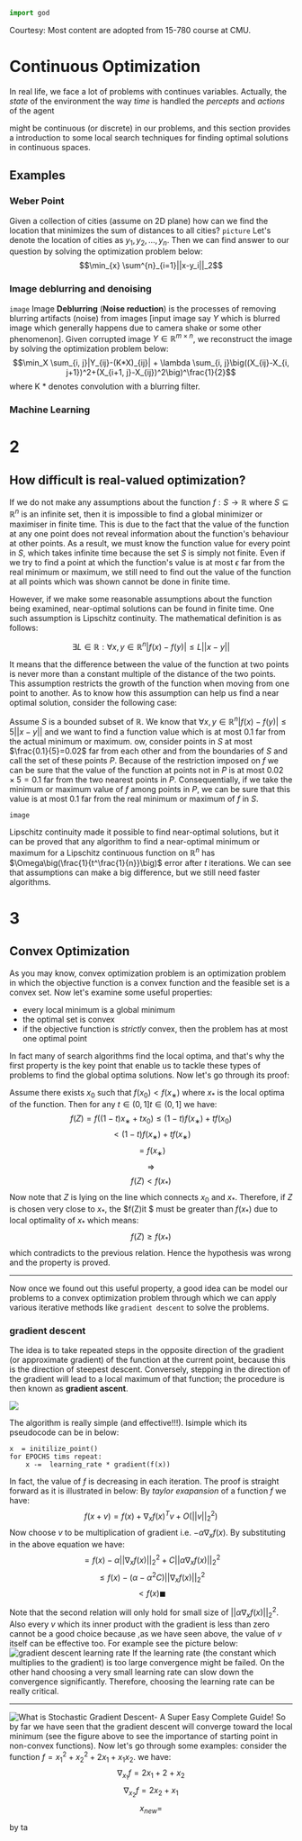 ```python
import god
```
Courtesy: Most content are adopted from 15-780 course at CMU.
# Continuous Optimization
In real life, we face a lot of problems with continues variables.
Actually, the _state_ of the environment the way _time_ is handled the _percepts_ and _actions_ of the agent

might be continuous (or discrete) in our problems, and this section provides a introduction to some local search techniques for finding optimal solutions in continuous spaces.

## Examples

### Weber Point

Given a collection of cities (assume on 2D plane) how can we find the location that minimizes the sum of distances to all cities?
`picture`
Let's denote the location of cities as $y_1, y_2, ..., y_n$.
Then we can find answer to our question by solving the optimization problem below:
$$\min_{x} \sum^{n}_{i=1}||x-y_i||_2$$

### Image deblurring and denoising
`image`
Image **Deblurring** (**Noise reduction**) is the processes of removing blurring artifacts (noise) from images [input image say $Y$ which is blurred image which generally happens due to camera shake or some other phenomenon].
Given corrupted image $Y \in \mathbb R^{m\times n}$, we reconstruct the image by solving the optimization problem below:
$$\min_X \sum_{i, j}|Y_{ij}-(K*X)_{ij}| + \lambda \sum_{i, j}\big((X_{ij}-X_{i, j+1})^2+(X_{i+1, j}-X_{ij})^2\big)^\frac{1}{2}$$
where K * denotes convolution with a blurring filter.
### Machine Learning

# 2

## How difficult is real-valued optimization?

If we do not make any assumptions about the function $f:S\rightarrow\mathbb{R}$ where $S\subseteq\mathbb{R}^n$ is an infinite set, then it is impossible to find a global minimizer or maximiser in finite time. This is due to the fact that the value of the function at any one point does not reveal information about the function's behaviour at other points. As a result, we must know the function value for every point in $S$, which takes infinite time because the set $S$ is simply not finite. Even if we try to find a point at which the function's value is at most  $\epsilon$ far from the real minimum or maximum, we still need to find out the value of the function at all points which was shown cannot be done in finite time.

However, if we make some reasonable assumptions about the function being examined, near-optimal solutions can be found in finite time. One such assumption is Lipschitz continuity. The mathematical definition is as follows:

$$\exists L\in\mathbb{R}:\forall x,y\in\mathbb{R}^n|f(x)-f(y)|\le L||x-y||$$

It means that the difference between the value of the function at two points is never more than a constant multiple of the distance of the two points. This assumption restricts the growth of the function when moving from one point to another. As to know how this assumption can help us find a near optimal solution, consider the following case:

Assume $S$ is a bounded subset of $\mathbb{R}$. We know that $\forall x,y\in\mathbb{R}^n|f(x)-f(y)|\le 5||x-y||$ and we want to find a function value which is at most $0.1$ far from the actual minimum or maximum. ow, consider points in $S$ at most $\frac{0.1}{5}=0.02$ far from each other and from the boundaries of $S$ and call the set of these points $P$. Because of the restriction imposed on $f$ we can be sure that the value of the function at points not in $P$ is at most $0.02 \times 5 = 0.1$ far from the two nearest points in $P$. Consequentially, if we take the minimum or maximum value of $f$ among points in $P$, we can be sure that this value is at most $0.1$ far from the real minimum or maximum of $f$ in $S$.

```image```

Lipschitz continuity made it possible to find near-optimal solutions, but it can be proved that any algorithm to find a near-optimal minimum or maximum for a Lipschitz continuous function on $\mathbb{R}^n$ has $\Omega\big(\frac{1}{t^\frac{1}{n}}\big)$ error after $t$ iterations. We can see that assumptions can make a big difference, but we still need faster algorithms.

# 3

## Convex Optimization
As you may know,  convex optimization problem is an optimization problem in which the objective function is a convex function and the feasible set is a convex set.
Now let's examine some useful properties:

 - every local minimum is a  global minimum
 - the optimal set is convex
 - if the objective function is _strictly_ convex, then the problem has at most one optimal point

In fact many of search algorithms find the local optima, and that's why the first property is the key point that enable us to tackle these types of problems to find the global optima solutions.
Now let's go through its proof:

Assume there exists $x_0$ such that $f(x_0)<f(x_∗)$ where $x_*$ is the local optima of the function. 
Then for any $t∈(0,1]t∈(0,1]$ we have:
$$f(Z) = f((1−t)x_∗+tx_0)≤(1−t)f(x_∗)+tf(x_0)$$$$<(1−t)f(x_∗)+tf(x_∗)$$$$=f(x_∗)$$
$$\Longrightarrow $$$$f(Z) < f(x_*) $$
Now note that $Z$  is lying on the line which connects $x_0$ and $x_*$. Therefore, if $Z$ is chosen very close to $x_*$, the $f(Z)it $ must be greater than $f(x_*)$ due to local optimality of $x_*$ which means:
$$f(Z) \ge f(x_*)$$
which contradicts to the previous relation. Hence the hypothesis was wrong and the property is proved.

---
Now once we found out this useful property, a good idea can be model our problems to a convex optimization problem through which we can apply various iterative methods like `gradient descent` to solve the problems.

### gradient descent
The idea is to take repeated steps in the opposite direction of the gradient (or approximate gradient) of the function at the current point, because this is the direction of steepest descent. Conversely, stepping in the direction of the gradient will lead to a local maximum of that function; the procedure is then known as **gradient ascent**.

![](https://miro.medium.com/max/2976/1*70f9PB-RwFaakqD6lfp4iw.png)

The algorithm is really simple (and effective!!!). Isimple which its pseudocode can be in below:
```
x  = initilize_point()
for EPOCHS tims repeat:
	x -=  learning_rate * gradient(f(x))
```

In fact, the value of $f$ is decreasing in each iteration. The proof is straight forward as it is illustrated in below:
By *taylor exapansion* of a function $f$  we have:
$$f(x+v) = f(x) + \nabla_x f(x)^Tv  + O(||v||_2^2)$$
Now choose $v$ to be multiplication of gradient i.e. $-\alpha\nabla_x f(x)$. By substituting in the above equation we have:
$$= f(x)  -\alpha||\nabla_x f(x)||_2^2 + C||\alpha\nabla_x f(x)||_2^2$$$$\le f(x) - (\alpha-\alpha^2C)||\nabla_x f(x)||_2^2 $$ $$< f(x)\blacksquare$$

Note that the second relation will only hold for small size of $||\alpha\nabla_x f(x)||_2^2$.  Also every $v$ which its inner product with the gradient is less than zero cannot be a good choice because ,as we have seen above, the value of $v$ itself can be effective too. For example see the picture below:
![gradient descent learning rate](https://builtin.com/sites/default/files/styles/ckeditor_optimize/public/inline-images/gradient-descent-learning-rate.png)
If the learning rate (the constant which multiplies to the gradient) is too large convergence might be failed. On the other hand choosing a very small learning rate can slow down the convergence significantly. Therefore, choosing the learning rate can be really critical.

---
![What is Stochastic Gradient Descent- A Super Easy Complete Guide!](https://www.mltut.com/wp-content/uploads/2020/04/Untitled-document-3.png)
So by far we have seen that the gradient descent will converge toward the local minimum (see the figure above to see the importance of starting point in non-convex functions). Now let's go through some examples:
consider the function $f = x_1^2+x_2^2 + 2x_1 + x_1x_2$. we have:
$$\nabla_{x_1}f = 2x_1 +2  + x_2$$$$\nabla_{x_2}f = 2x_2 + x_1$$$$x_{new} = $$



by ta
<!--stackedit_data:
eyJoaXN0b3J5IjpbMTk5OTk2MzQ4NCwxOTUxMzY1NDYsLTY3NT
Q1NzMwMSwtMTYwMjI4MTc4LC0xMzAzMjQzMDA4LC0xNDc4Nzc4
NTY3LDE0NTg0MTA1MTcsODQ2ODI2MTUxLC05Nzc1MjAzODksMT
gzMjY3OTU0NCwtMjI1Mjc5NzUyLDE1NTM4MzQwMTQsMTU3MDQz
MTQ1OSwyODYwNDY0NDEsLTE0NDg4NDM1NzQsMTYxNTAxNTE0MS
w0NzI0MDU3NTMsMzQ1MjcwMDIxLDEzNTg1NTQyOTgsLTMyNjI1
MjYxXX0=
-->